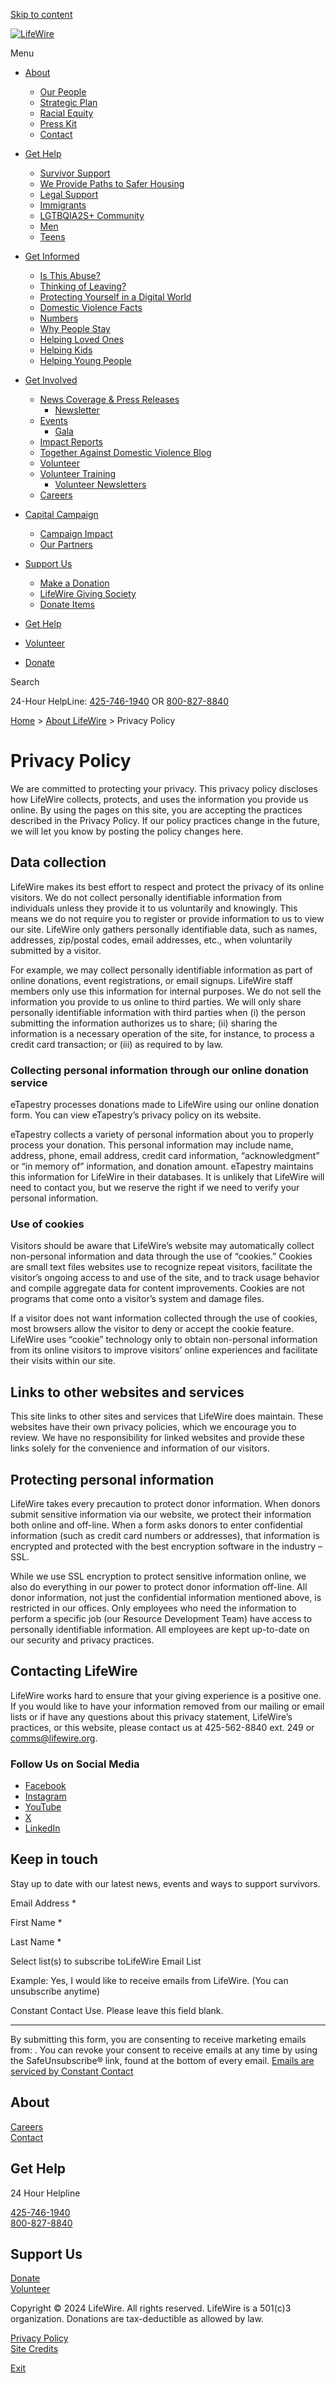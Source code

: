 [Skip to content](#content)

[![LifeWire](https://www.lifewire.org/wp-content/uploads/2024/07/LW-Logo-CMYK.png)](https://www.lifewire.org/)

Menu

* [About](https://www.lifewire.org/about/)
    * [Our People](https://www.lifewire.org/about/our-people/)
    * [Strategic Plan](https://www.lifewire.org/about/strategic-plan/)
    * [Racial Equity](https://www.lifewire.org/about/racial-equity/)
    * [Press Kit](https://www.lifewire.org/about/press-kit/)
    * [Contact](https://www.lifewire.org/about/contact-lifewire/)
* [Get Help](https://www.lifewire.org/get-help/)
    * [Survivor Support](https://www.lifewire.org/get-help/survivor-support/)
    * [We Provide Paths to Safer Housing](https://www.lifewire.org/get-help/safer-housing/)
    * [Legal Support](https://www.lifewire.org/get-help/legal-support/)
    * [Immigrants](https://www.lifewire.org/get-help/immigrants/)
    * [LGTBQIA2S+ Community](https://www.lifewire.org/get-help/lgbtq-community/)
    * [Men](https://www.lifewire.org/get-help/for-men/)
    * [Teens](https://www.lifewire.org/get-help/teens/)
* [Get Informed](https://www.lifewire.org/get-informed/)
    * [Is This Abuse?](https://www.lifewire.org/get-help/is-this-abuse/)
    * [Thinking of Leaving?](https://www.lifewire.org/get-help/thinking-of-leaving/)
    * [Protecting Yourself in a Digital World](https://www.lifewire.org/get-help/protecting-digital-world/)
    * [Domestic Violence Facts](https://www.lifewire.org/get-informed/domestic-violence-facts/)
    * [Numbers](https://www.lifewire.org/get-informed/the-numbers/)
    * [Why People Stay](https://www.lifewire.org/get-informed/why-people-stay/)
    * [Helping Loved Ones](https://www.lifewire.org/get-informed/helping-loved-ones/)
    * [Helping Kids](https://www.lifewire.org/get-informed/helping-loved-ones/kids/)
    * [Helping Young People](https://www.lifewire.org/get-informed/helping-loved-ones/young-people/)
* [Get Involved](https://www.lifewire.org/get-involved/)
    * [News Coverage & Press Releases](https://www.lifewire.org/category/news-coverage/)
        * [Newsletter](https://www.lifewire.org/get-informed/news/)
    * [Events](https://www.lifewire.org/?page_id=990)
        * [Gala](https://www.lifewire.org/events/gala/)
    * [Impact Reports](https://www.lifewire.org/category/impact-reports/)
    * [Together Against Domestic Violence Blog](https://www.lifewire.org/category/together-against-domestic-violence/)
    * [Volunteer](https://www.lifewire.org/get-involved/volunteer/)
    * [Volunteer Training](https://www.lifewire.org/get-involved/volunteer/volunteer-training/)
        * [Volunteer Newsletters](https://www.lifewire.org/get-involved/volunteer/volunteer-newsletters/)
    * [Careers](https://www.lifewire.org/category/careers/)
* [Capital Campaign](https://www.lifewire.org/campaign/)
    * [Campaign Impact](https://www.lifewire.org/campaign/campaign-impact/)
    * [Our Partners](https://www.lifewire.org/campaign/our-partners/)
* [Support Us](https://www.lifewire.org/donate/)
    * [Make a Donation](https://www.lifewire.org/donate/make-a-donation/)
    * [LifeWire Giving Society](https://www.lifewire.org/donate/http-www-lifewire-org-donate-lifwire-giving-society/)
    * [Donate Items](https://www.lifewire.org/donate/donate-an-item/)

* [Get Help](https://www.lifewire.org/get-help/)
* [Volunteer](https://www.lifewire.org/get-involved/volunteer/)
* [Donate](https://www.lifewire.org/donate/)

Search

24-Hour HelpLine: [425-746-1940](tel:425-746-1940) OR [800-827-8840](tel:1-800-827-8840)

[Home](https://www.lifewire.org/) > [About LifeWire](https://www.lifewire.org/about/) > Privacy Policy

Privacy Policy
==============

We are committed to protecting your privacy. This privacy policy discloses how LifeWire collects, protects, and uses the information you provide us online. By using the pages on this site, you are accepting the practices described in the Privacy Policy. If our policy practices change in the future, we will let you know by posting the policy changes here.

Data collection
---------------

LifeWire makes its best effort to respect and protect the privacy of its online visitors. We do not collect personally identifiable information from individuals unless they provide it to us voluntarily and knowingly. This means we do not require you to register or provide information to us to view our site. LifeWire only gathers personally identifiable data, such as names, addresses, zip/postal codes, email addresses, etc., when voluntarily submitted by a visitor.  
  
For example, we may collect personally identifiable information as part of online donations, event registrations, or email signups. LifeWire staff members only use this information for internal purposes. We do not sell the information you provide to us online to third parties. We will only share personally identifiable information with third parties when (i) the person submitting the information authorizes us to share; (ii) sharing the information is a necessary operation of the site, for instance, to process a credit card transaction; or (iii) as required to by law.

### Collecting personal information through our online donation service

eTapestry processes donations made to LifeWire using our online donation form. You can view eTapestry’s privacy policy on its website.

eTapestry collects a variety of personal information about you to properly process your donation. This personal information may include name, address, phone, email address, credit card information, “acknowledgment” or “in memory of” information, and donation amount. eTapestry maintains this information for LifeWire in their databases. It is unlikely that LifeWire will need to contact you, but we reserve the right if we need to verify your personal information.

### Use of cookies

Visitors should be aware that LifeWire’s website may automatically collect non-personal information and data through the use of “cookies.” Cookies are small text files websites use to recognize repeat visitors, facilitate the visitor’s ongoing access to and use of the site, and to track usage behavior and compile aggregate data for content improvements. Cookies are not programs that come onto a visitor’s system and damage files.  
  
If a visitor does not want information collected through the use of cookies, most browsers allow the visitor to deny or accept the cookie feature. LifeWire uses “cookie” technology only to obtain non-personal information from its online visitors to improve visitors’ online experiences and facilitate their visits within our site.

Links to other websites and services
------------------------------------

This site links to other sites and services that LifeWire does maintain. These websites have their own privacy policies, which we encourage you to review. We have no responsibility for linked websites and provide these links solely for the convenience and information of our visitors.

Protecting personal information
-------------------------------

LifeWire takes every precaution to protect donor information. When donors submit sensitive information via our website, we protect their information both online and off-line. When a form asks donors to enter confidential information (such as credit card numbers or addresses), that information is encrypted and protected with the best encryption software in the industry – SSL.

While we use SSL encryption to protect sensitive information online, we also do everything in our power to protect donor information off-line. All donor information, not just the confidential information mentioned above, is restricted in our offices. Only employees who need the information to perform a specific job (our Resource Development Team) have access to personally identifiable information. All employees are kept up-to-date on our security and privacy practices.

Contacting LifeWire
-------------------

LifeWire works hard to ensure that your giving experience is a positive one. If you would like to have your information removed from our mailing or email lists or if have any questions about this privacy statement, LifeWire’s practices, or this website, please contact us at 425-562-8840 ext. 249 or [comms@lifewire.org](mailto:comms@lifewire.org).

### Follow Us on Social Media

* [Facebook](https://www.facebook.com/LifeWireOrg/)
* [Instagram](https://www.instagram.com/lifewireorg/)
* [YouTube](https://www.youtube.com/channel/UCt2NPEzJ3C69nLJ1x4-f7Mw)
* [X](https://x.com/LifeWireOrg)
* [LinkedIn](https://www.linkedin.com/company/lifewire/)

Keep in touch
-------------

Stay up to date with our latest news, events and ways to support survivors.

Email Address \*

First Name \*

Last Name \*

Select list(s) to subscribe toLifeWire Email List

 Example: Yes, I would like to receive emails from LifeWire. (You can unsubscribe anytime)

Constant Contact Use. Please leave this field blank.

* * *

By submitting this form, you are consenting to receive marketing emails from: . You can revoke your consent to receive emails at any time by using the SafeUnsubscribe® link, found at the bottom of every email. [Emails are serviced by Constant Contact](https://www.constantcontact.com/legal/service-provider)

About
-----

[Careers](https://www.lifewire.org/category/careers/)  
[Contact](https://www.lifewire.org/about/contact/)

Get Help
--------

24 Hour Helpline

[425-746-1940](tel:425-746-1940)  
[800-827-8840](tel:1-800-827-8840)

Support Us
----------

[Donate](https://www.lifewire.org/get-involved/)  
[Volunteer](https://www.lifewire.org/get-involved/volunteer/)

Copyright © 2024 LifeWire. All rights reserved. LifeWire is a 501(c)3 organization. Donations are tax-deductible as allowed by law.

[Privacy Policy](https://www.lifewire.org/about/privacy-policy/)  
[Site Credits](https://www.lifewire.org/about/site-credits/)

[Exit](https://google.com/)